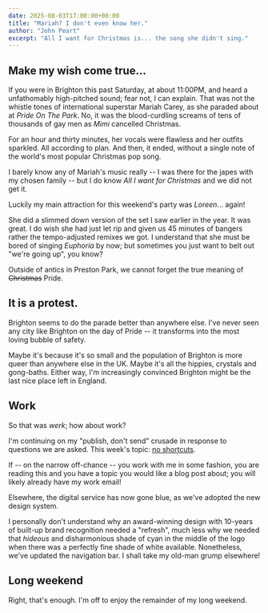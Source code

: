 ```yaml
---
date: 2025-08-03T17:00:00+00:00
title: "Mariah? I don't even know her."
author: "John Peart"
excerpt: "All I want for Christmas is... the song she didn't sing."
---
```


## Make my wish come true...

If you were in Brighton this past Saturday, at about 11:00PM, and heard a unfathomably high-pitched sound; fear not, I can explain. That was not the whistle tones of international superstar Mariah Carey, as she paraded about at *Pride On The Park*. No, it was the blood-curdling screams of tens of thousands of gay men as *Mimi* cancelled Christmas. 

For an hour and thirty minutes, her vocals were flawless and her outfits sparkled. All according to plan. And then, it ended, without a single note of the world's most popular Christmas pop song. 

I barely know any of Mariah's music really -- I was there for the japes with my chosen family -- but I do know *All I want for Christmas* and we did not get it. 

Luckily my main attraction for this weekend's party was *Loreen*... again! 

She did a slimmed down version of the set I saw earlier in the year. It was great. I do wish she had just let rip and given us 45 minutes of bangers rather the tempo-adjusted remixes we got. I understand that she must be bored of singing *Euphoria* by now; but sometimes you just want to belt out "we're going up", you know?

Outside of antics in Preston Park, we cannot forget the true meaning of ~~Christmas~~ Pride. 

## It is a protest.

Brighton seems to do the parade better than anywhere else. I've never seen any city like Brighton on the day of Pride -- it transforms into the most loving bubble of safety. 

Maybe it's because it's so small and the population of Brighton is more queer than anywhere else in the UK. Maybe it's all the hippies, crystals and gong-baths. Either way, I'm increasingly convinced Brighton might be the last nice place left in England.

## Work

So that was *werk*; how about work?

I'm continuing on my "publish, don't send" crusade in response to questions we are asked. This week's topic: [no shortcuts](https://enablingdigitalidentity.blog.gov.uk/2025/07/30/why-we-havent-provided-a-gap-analysis-for-beta-to-gamma-uplifts/).

If -- on the narrow off-chance -- you work with me in some fashion, you are reading this and you have a topic you would like a blog post about; you will likely already have my work email!

Elsewhere, the digital service has now gone blue, as we've adopted the new design system. 

I personally don't understand why an award-winning design with 10-years of built-up brand recognition needed a "refresh", much less why we needed that *hideous* and disharmonious shade of cyan in the middle of the logo when there was a perfectly fine shade of white available. Nonetheless, we've updated the navigation bar. I shall take my old-man grump elsewhere!

## Long weekend

Right, that's enough. I'm off to enjoy the remainder of my long weekend.